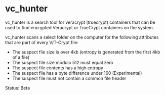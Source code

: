# vc_hunter
vc_hunter is a search tool for veracrypt (truecrypt) containers that can be used to find encrypted Veracrypt or TrueCrypt containers on the system. 

vc_hunter scans a select folder on the computer for the following attributes that are part of every V/T-Crypt file:

- The suspect file size is over 4kb (entropy is generated from the first 4kb of a file)
- The suspect file size modulo 512 must equal zero
- The suspect file contents has a high entropy
- The suspect file has a byte difference under 160 (Experimental)
- The suspect file must not contain a common file header

Status: Beta
